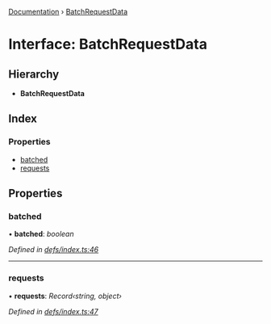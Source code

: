 [Documentation](../README.md) › [BatchRequestData](batchrequestdata.md)

# Interface: BatchRequestData

## Hierarchy

* **BatchRequestData**

## Index

### Properties

* [batched](batchrequestdata.md#batched)
* [requests](batchrequestdata.md#requests)

## Properties

###  batched

• **batched**: *boolean*

*Defined in [defs/index.ts:46](https://github.com/badbatch/graphql-box/blob/75cbc234/packages/server/src/defs/index.ts#L46)*

___

###  requests

• **requests**: *Record‹string, object›*

*Defined in [defs/index.ts:47](https://github.com/badbatch/graphql-box/blob/75cbc234/packages/server/src/defs/index.ts#L47)*
